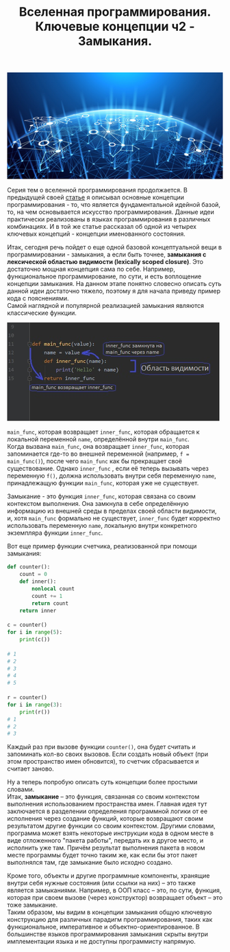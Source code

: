 ﻿---
layout: post
title: Вселенная программирования. Ключевые концепции ч2 - Замыкания.
category: universe
---
![](/image/post-2021-01-10/1.png)  

Серия тем о вселенной программирования продолжается. В предыдущей своей [статье](https://optima740.github.io/2021/02/02/programming-universe4/) я описывал основные концепции программирования - то, что является фундаментальной идейной базой, то, на чем основывается искусство программирования. Данные идеи практически реализованы в языках программирования в различных комбинациях.  И в той же статье рассказал об одной из четырех ключевых концепций - концепции именованного состояния.  

Итак, сегодня речь пойдет о еще одной базовой концептуальной вещи в программировании - замыкания, а если быть точнее, **замыкания с лексической областью видимости (lexically scoped closure)**.
Это достаточно мощная концепция сама по себе. Например, функциональное программирование, по сути, и есть воплощение концепции замыкания. На данном этапе понятно словесно описать суть данной идеи достаточно тяжело, поэтому я для начала приведу пример кода с пояснениями.  
Самой наглядной и популярной реализацией замыкания являются классические функции.  

![](/image/post-2021-02-15/pic1.jpg)  

`main_func`, которая возвращает `inner_func`, которая обращается к локальной переменной `name`, определённой внутри `main_func`.  
Когда вызвана `main_func`, она возвращает `inner_func`, которая запоминается где-то во внешней переменной (например, `f = main_func()`), после чего `main_func` как бы прекращает своё существование.
Однако `inner_func` , если её теперь вызывать через переменную `f()`, должна использовать внутри себя переменную `name`, принадлежащую функции `main_func`, которая уже не существует.  

Замыкание - это функция `inner_func`, которая связана со своим контекстом выполнения. Она замкнула в себе определённую информацию из внешней среды в пределах своей области видимости, и, хотя `main_func` формально не существует, `inner_func` будет корректно использовать переменную `name`, локальную внутри конкретного экземпляра функции `inner_func`.

Вот еще пример функции счетчика, реализованной при помощи замыкания:
```python
def counter():
    count = 0
    def inner():
        nonlocal count
        count += 1
        return count
    return inner

c = counter()
for i in range(5):
    print(c())

# 1
# 2
# 3
# 4
# 5

r = counter()
for i in range(3):
    print(r())
# 1
# 2
# 3
```
Каждый раз при вызове функции `counter()`, она будет считать и запоминать кол-во своих вызовов. 
Если создать новый объект (при этом пространство имен обновится), то счетчик сбрасывается и считает заново.  

Ну а теперь попробую описать суть концепции более простыми словами.  
Итак, **замыкание** – это функция, связанная со своим контекстом выполнения использованием пространства имен. Главная идея тут заключается в разделении определения программной логики от ее исполнения через создание функций, которые возвращают своим результатом другие функции со своим контекстом. Другими словами, программа может взять некоторые инструкции кода в одном месте в виде отложенного "пакета работы", передать их в другое место, и исполнить уже там. Причём результат выполнения пакета в новом месте программы будет точно таким же, как если бы этот пакет выполнялся там, где замыкание было исходно создано.  

Кроме того, объекты и другие программные компоненты, хранящие внутри себя нужные состояния (или ссылки на них) – это также является замыканиями. Например, в ООП класс – это, по сути, функция, которая при своем вызове (через конструктор) возвращает объект – это тоже замыкание.  
Таким образом, мы видим в концепции замыкания общую ключевую конструкцию для различных парадигм программирования, таких как функциональное, императивное и объектно-ориентированное. В большинстве языков программирования замыкания скрыты внутри имплементации языка и не доступны программисту напрямую.



